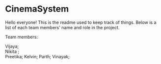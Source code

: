 # CinemaSystem
Hello everyone! This is the readme used to keep track of things.
Below is a list of each team members' name and role in the project.

Team members:




Vijaya;     
Nikita ;    
Preetika;
Kelvin;
Parth;
Vinayak;
